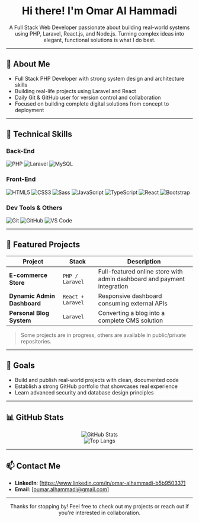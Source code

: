 <h1 align="center">Hi there! I'm Omar Al Hammadi</h1>
<p align="center">
A Full Stack Web Developer passionate about building real-world systems using PHP, Laravel, React.js, and Node.js.  
Turning complex ideas into elegant, functional solutions is what I do best.
</p>

---

## 🧭 About Me

- Full Stack PHP Developer with strong system design and architecture skills
- Building real-life projects using Laravel and React
- Daily Git & GitHub user for version control and collaboration
- Focused on building complete digital solutions from concept to deployment

---

## 🚀 Technical Skills

### Back-End
![PHP](https://img.shields.io/badge/PHP-777BB4?style=flat-square&logo=php&logoColor=white)
![Laravel](https://img.shields.io/badge/Laravel-E74430?style=flat-square&logo=laravel&logoColor=white)
![MySQL](https://img.shields.io/badge/MySQL-005E87?style=flat-square&logo=mysql&logoColor=white)

### Front-End
![HTML5](https://img.shields.io/badge/HTML5-E44D26?style=flat-square&logo=html5&logoColor=white)
![CSS3](https://img.shields.io/badge/CSS3-264de4?style=flat-square&logo=css3&logoColor=white)
![Sass](https://img.shields.io/badge/Sass-CC6699?style=flat-square&logo=sass&logoColor=white)
![JavaScript](https://img.shields.io/badge/JavaScript-F7DF1E?style=flat-square&logo=javascript&logoColor=000)
![TypeScript](https://img.shields.io/badge/TypeScript-3178C6?style=flat-square&logo=typescript&logoColor=white)
![React](https://img.shields.io/badge/React-20232A?style=flat-square&logo=react&logoColor=61DAFB)
![Bootstrap](https://img.shields.io/badge/Bootstrap-7B10F4?style=flat-square&logo=bootstrap&logoColor=white)

### Dev Tools & Others
![Git](https://img.shields.io/badge/Git-F05033?style=flat-square&logo=git&logoColor=white)
![GitHub](https://img.shields.io/badge/GitHub-181717?style=flat-square&logo=github&logoColor=white)
![VS Code](https://img.shields.io/badge/VS_Code-007ACC?style=flat-square&logo=visual-studio-code&logoColor=white)

---

## 📂 Featured Projects

| Project | Stack | Description |
|--------|-------|-------------|
| **E-commerce Store** | `PHP / Laravel` | Full-featured online store with admin dashboard and payment integration |
| **Dynamic Admin Dashboard** | `React + Laravel` | Responsive dashboard consuming external APIs |
| **Personal Blog System** | `Laravel` | Converting a blog into a complete CMS solution |

> Some projects are in progress, others are available in public/private repositories.

---

## 🎯 Goals

- Build and publish real-world projects with clean, documented code
- Establish a strong GitHub portfolio that showcases real experience
- Learn advanced security and database design principles

---

## 📊 GitHub Stats

<p align="center">
  <img src="https://github-readme-stats.vercel.app/api?username=oumaralhammadi&show_icons=true&theme=default" alt="GitHub Stats" />
  <br>
  <img src="https://github-readme-stats.vercel.app/api/top-langs/?username=oumaralhammadi&layout=compact&theme=default" alt="Top Langs" />
</p>

---

## 📫 Contact Me

- **LinkedIn**: [https://www.linkedin.com/in/omar-alhammadi-b5b950337]
- **Email**: [oumar.alhammadi@gmail.com]

---

<p align="center">
Thanks for stopping by! Feel free to check out my projects or reach out if you're interested in collaboration.
</p>
